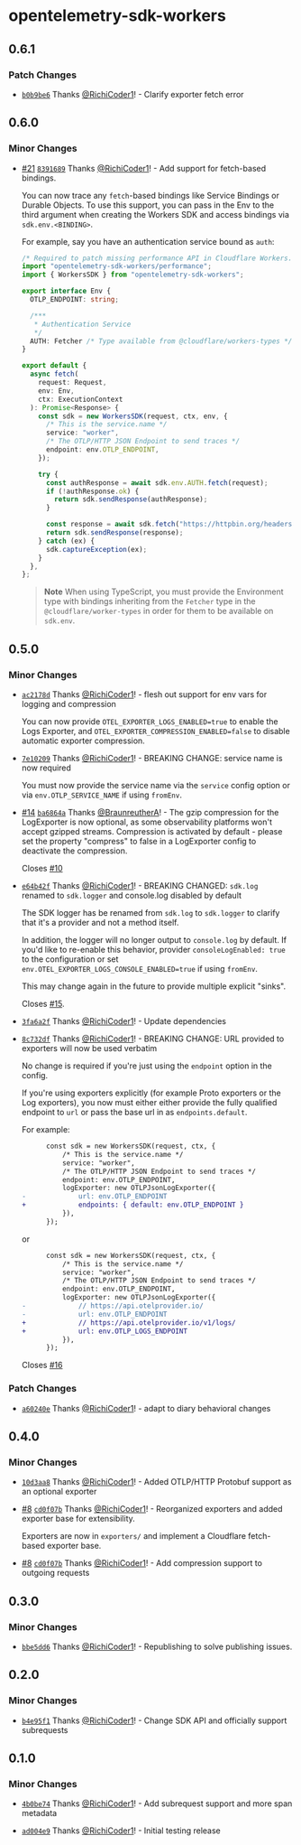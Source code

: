 # opentelemetry-sdk-workers

## 0.6.1

### Patch Changes

- [`b0b9be6`](https://github.com/RichiCoder1/opentelemetry-sdk-workers/commit/b0b9be6d7105e03f4a3fd73588829524e0e29502) Thanks [@RichiCoder1](https://github.com/RichiCoder1)! - Clarify exporter fetch error

## 0.6.0

### Minor Changes

- [#21](https://github.com/RichiCoder1/opentelemetry-sdk-workers/pull/21) [`8391689`](https://github.com/RichiCoder1/opentelemetry-sdk-workers/commit/839168910f689368f463dd4d2ea4b2bf9eecb9c6) Thanks [@RichiCoder1](https://github.com/RichiCoder1)! - Add support for fetch-based bindings.

  You can now trace any `fetch`-based bindings like Service Bindings or Durable Objects.
  To use this support, you can pass in the Env to the third argument when creating the Workers SDK and access bindings via `sdk.env.<BINDING>`.

  For example, say you have an authentication service bound as `auth`:

  ```typescript
  /* Required to patch missing performance API in Cloudflare Workers. */
  import "opentelemetry-sdk-workers/performance";
  import { WorkersSDK } from "opentelemetry-sdk-workers";

  export interface Env {
    OTLP_ENDPOINT: string;

    /***
     * Authentication Service
     */
    AUTH: Fetcher /* Type available from @cloudflare/workers-types */;
  }

  export default {
    async fetch(
      request: Request,
      env: Env,
      ctx: ExecutionContext
    ): Promise<Response> {
      const sdk = new WorkersSDK(request, ctx, env, {
        /* This is the service.name */
        service: "worker",
        /* The OTLP/HTTP JSON Endpoint to send traces */
        endpoint: env.OTLP_ENDPOINT,
      });

      try {
        const authResponse = await sdk.env.AUTH.fetch(request);
        if (!authResponse.ok) {
          return sdk.sendResponse(authResponse);
        }

        const response = await sdk.fetch("https://httpbin.org/headers/");
        return sdk.sendResponse(response);
      } catch (ex) {
        sdk.captureException(ex);
      }
    },
  };
  ```

  > **Note**
  > When using TypeScript, you must provide the Environment type with bindings inheriting from the `Fetcher` type in the `@cloudflare/worker-types` in order for them to be available on `sdk.env`.

## 0.5.0

### Minor Changes

- [`ac2178d`](https://github.com/RichiCoder1/opentelemetry-sdk-workers/commit/ac2178df3d62e7866358dec3f4a386725f44cbfc) Thanks [@RichiCoder1](https://github.com/RichiCoder1)! - flesh out support for env vars for logging and compression

  You can now provide `OTEL_EXPORTER_LOGS_ENABLED=true` to enable the Logs Exporter, and `OTEL_EXPORTER_COMPRESSION_ENABLED=false` to disable automatic exporter compression.

- [`7e10209`](https://github.com/RichiCoder1/opentelemetry-sdk-workers/commit/7e10209c13429e9e0dd984eb507237930df3adc2) Thanks [@RichiCoder1](https://github.com/RichiCoder1)! - BREAKING CHANGE: service name is now required

  You must now provide the service name via the `service` config option or via `env.OTLP_SERVICE_NAME` if using `fromEnv`.

- [#14](https://github.com/RichiCoder1/opentelemetry-sdk-workers/pull/14) [`ba6864a`](https://github.com/RichiCoder1/opentelemetry-sdk-workers/commit/ba6864a65c8b827536b5579c00c4c1d22b44e3cb) Thanks [@BraunreutherA](https://github.com/BraunreutherA)! - The gzip compression for the LogExporter is now optional, as some observability platforms won't accept gzipped streams. Compression is activated by default - please set the property "compress" to false in a LogExporter config to deactivate the compression.

  Closes [#10](https://github.com/RichiCoder1/opentelemetry-sdk-workers/issues/10)

- [`e64b42f`](https://github.com/RichiCoder1/opentelemetry-sdk-workers/commit/e64b42f09d19e36e29a3da2a5de03dee1b72cbe9) Thanks [@RichiCoder1](https://github.com/RichiCoder1)! - BREAKING CHANGED: `sdk.log` renamed to `sdk.logger` and console.log disabled by default

  The SDK logger has be renamed from `sdk.log` to `sdk.logger` to clarify that it's a provider and not a method itself.

  In addition, the logger will no longer output to `console.log` by default. If you'd like to re-enable this behavior, provider `consoleLogEnabled: true` to the configuration or set `env.OTEL_EXPORTER_LOGS_CONSOLE_ENABLED=true` if using `fromEnv`.

  This may change again in the future to provide multiple explicit "sinks".

  Closes [#15](https://github.com/RichiCoder1/opentelemetry-sdk-workers/issues/15).

- [`3fa6a2f`](https://github.com/RichiCoder1/opentelemetry-sdk-workers/commit/3fa6a2fcba91df94bbef9c329aa75e94470c5f77) Thanks [@RichiCoder1](https://github.com/RichiCoder1)! - Update dependencies

- [`8c732df`](https://github.com/RichiCoder1/opentelemetry-sdk-workers/commit/8c732df6a5e45bbc826bbe05787ed10ae6d8f7e9) Thanks [@RichiCoder1](https://github.com/RichiCoder1)! - BREAKING CHANGE: URL provided to exporters will now be used verbatim

  No change is required if you're just using the `endpoint` option in the config.

  If you're using exporters explicitly (for example Proto exporters or the Log exporters), you now must either either provide the fully qualified endpoint to `url` or pass the base url in as `endpoints.default`.

  For example:

  ```diff
  		const sdk = new WorkersSDK(request, ctx, {
  			/* This is the service.name */
  			service: "worker",
  			/* The OTLP/HTTP JSON Endpoint to send traces */
  			endpoint: env.OTLP_ENDPOINT,
  			logExporter: new OTLPJsonLogExporter({
  -				url: env.OTLP_ENDPOINT
  +				endpoints: { default: env.OTLP_ENDPOINT }
  			}),
  		});
  ```

  or

  ```diff
  		const sdk = new WorkersSDK(request, ctx, {
  			/* This is the service.name */
  			service: "worker",
  			/* The OTLP/HTTP JSON Endpoint to send traces */
  			endpoint: env.OTLP_ENDPOINT,
  			logExporter: new OTLPJsonLogExporter({
  -				// https://api.otelprovider.io/
  -				url: env.OTLP_ENDPOINT
  +				// https://api.otelprovider.io/v1/logs/
  +				url: env.OTLP_LOGS_ENDPOINT
  			}),
  		});
  ```

  Closes [#16](https://github.com/RichiCoder1/opentelemetry-sdk-workers/issues/16)

### Patch Changes

- [`a60240e`](https://github.com/RichiCoder1/opentelemetry-sdk-workers/commit/a60240e22f25c35013e7ad92281f465f8e87f5f6) Thanks [@RichiCoder1](https://github.com/RichiCoder1)! - adapt to diary behavioral changes

## 0.4.0

### Minor Changes

- [`10d3aa8`](https://github.com/RichiCoder1/opentelemetry-sdk-workers/commit/10d3aa87a3a9675a5c3460759518b6bb74386967) Thanks [@RichiCoder1](https://github.com/RichiCoder1)! - Added OTLP/HTTP Protobuf support as an optional exporter

* [#8](https://github.com/RichiCoder1/opentelemetry-sdk-workers/pull/8) [`cd0f07b`](https://github.com/RichiCoder1/opentelemetry-sdk-workers/commit/cd0f07bc77116389394907f1dafb7d874b8d1e80) Thanks [@RichiCoder1](https://github.com/RichiCoder1)! - Reorganized exporters and added exporter base for extensibility.

  Exporters are now in `exporters/` and implement a Cloudflare fetch-based exporter base.

- [#8](https://github.com/RichiCoder1/opentelemetry-sdk-workers/pull/8) [`cd0f07b`](https://github.com/RichiCoder1/opentelemetry-sdk-workers/commit/cd0f07bc77116389394907f1dafb7d874b8d1e80) Thanks [@RichiCoder1](https://github.com/RichiCoder1)! - Add compression support to outgoing requests

## 0.3.0

### Minor Changes

- [`bbe5dd6`](https://github.com/RichiCoder1/opentelemetry-sdk-workers/commit/bbe5dd6614649bf19797570bc68b2a926f3e24c1) Thanks [@RichiCoder1](https://github.com/RichiCoder1)! - Republishing to solve publishing issues.

## 0.2.0

### Minor Changes

- [`b4e95f1`](https://github.com/RichiCoder1/opentelemetry-sdk-workers/commit/b4e95f17812e9a3589836e692c35f957c3eaeb5b) Thanks [@RichiCoder1](https://github.com/RichiCoder1)! - Change SDK API and officially support subrequests

## 0.1.0

### Minor Changes

- [`4b0be74`](https://github.com/RichiCoder1/opentelemetry-sdk-workers/commit/4b0be74f65082160cb568cb2b8787d8d9e9d2012) Thanks [@RichiCoder1](https://github.com/RichiCoder1)! - Add subrequest support and more span metadata

* [`ad004e9`](https://github.com/RichiCoder1/opentelemetry-sdk-workers/commit/ad004e93ce8942466427b2ee959e1c2bd1dddecb) Thanks [@RichiCoder1](https://github.com/RichiCoder1)! - Initial testing release
